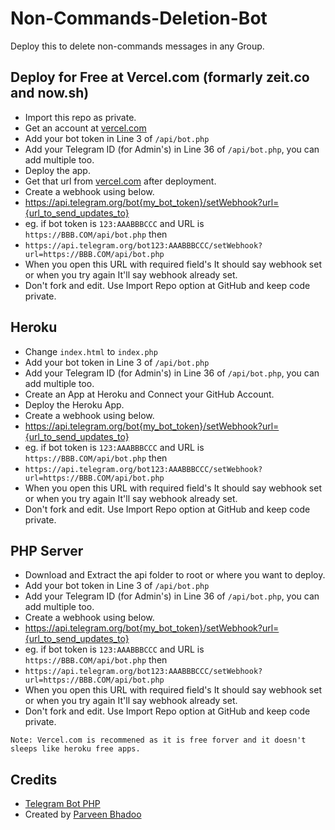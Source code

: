 # Non-Commands-Deletion-Bot
Deploy this to delete non-commands messages in any Group.

## Deploy for Free at Vercel.com (formarly zeit.co and now.sh)

* Import this repo as private.
* Get an account at [vercel.com](https://vercel.com)
* Add your bot token in Line 3 of `/api/bot.php`
* Add your Telegram ID (for Admin's) in Line 36 of `/api/bot.php`, you can add multiple too.
* Deploy the app.
* Get that url from [vercel.com](https://vercel.com) after deployment.
* Create a webhook using below.
* https://api.telegram.org/bot{my_bot_token}/setWebhook?url={url_to_send_updates_to}
* eg. if bot token is `123:AAABBBCCC` and URL is `https://BBB.COM/api/bot.php` then
* `https://api.telegram.org/bot123:AAABBBCCC/setWebhook?url=https://BBB.COM/api/bot.php`
* When you open this URL with required field's It should say webhook set or when you try again It'll say webhook already set.
* Don't fork and edit. Use Import Repo option at GitHub and keep code private.


## Heroku

* Change `index.html` to `index.php`
* Add your bot token in Line 3 of `/api/bot.php`
* Add your Telegram ID (for Admin's) in Line 36 of `/api/bot.php`, you can add multiple too.
* Create an App at Heroku and Connect your GitHub Account.
* Deploy the Heroku App.
* Create a webhook using below.
* https://api.telegram.org/bot{my_bot_token}/setWebhook?url={url_to_send_updates_to}
* eg. if bot token is `123:AAABBBCCC` and URL is `https://BBB.COM/api/bot.php` then
* `https://api.telegram.org/bot123:AAABBBCCC/setWebhook?url=https://BBB.COM/api/bot.php`
* When you open this URL with required field's It should say webhook set or when you try again It'll say webhook already set.
* Don't fork and edit. Use Import Repo option at GitHub and keep code private.

## PHP Server

* Download and Extract the api folder to root or where you want to deploy.
* Add your bot token in Line 3 of `/api/bot.php`
* Add your Telegram ID (for Admin's) in Line 36 of `/api/bot.php`, you can add multiple too.
* Create a webhook using below.
* https://api.telegram.org/bot{my_bot_token}/setWebhook?url={url_to_send_updates_to}
* eg. if bot token is `123:AAABBBCCC` and URL is `https://BBB.COM/api/bot.php` then
* `https://api.telegram.org/bot123:AAABBBCCC/setWebhook?url=https://BBB.COM/api/bot.php`
* When you open this URL with required field's It should say webhook set or when you try again It'll say webhook already set.
* Don't fork and edit. Use Import Repo option at GitHub and keep code private.

`Note: Vercel.com is recommened as it is free forver and it doesn't sleeps like heroku free apps.`

## Credits

* [Telegram Bot PHP](https://github.com/Eleirbag89/TelegramBotPHP)
* Created by [Parveen Bhadoo](https://github.com/ParveenBhadooOfficial/Non-Commands-Deletion-Bot)
